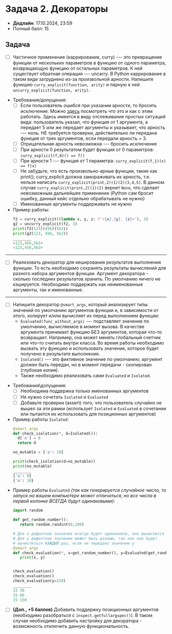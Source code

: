 # Задача 2. Декораторы

* **Дедлайн**: 17.10.2024, 23:59
* Полный балл: 15

## Задача

- [ ] Частичное применение (каррирование, curry) --- это превращение функции от нескольких параметров в функцию от одного параметра,
возвращающую функцию от остальных параметров. К ней существует обратная операция --- uncarry.
В Python каррирование в таком виде затруднено из-за произвольной арности.
Напишите функцию `curry_explicit(function, arity)` и парную к ней `uncurry_explicit(function, arity)`.
- Требования/допущения:
  - [ ] Если пользователь ошибся при указании арности, то бросить исключение.
  Можно [здесь](https://docs.python.org/3/tutorial/errors.html) посмотреть что это и как с этим работать.
  Здесь имеется в виду отслеживание простых ситуаций вида: пользователь указал, что функция от 1 аргумента,
  а передает 5 или же передает аргументы и указывает, что арность --- ноль.
  НЕ требуется проверки, действительно ли передана функция от трех аргументов, если передали арность = 3.
  - [ ] Отрицательная арность невозможна --- бросить исключение
  - [ ] При арности 0 результатом будет функция от 0 параметров: `curry_explicit(f,0)() == f()`
  - [ ] При арности 1 --- функция от 1 параметра: `curry_explicit(f,1)(x) == f(x)`
  - [ ] Не забудьте, что есть произвольно-арные функции, такие как print(); curry_explicit должна замораживать их арность,
  т.е. нельзя написать `curry_explicit(print,2)(1)(2)(3,4,5)`.
  В данном случае `curry_explicit(print,2)(1)(2)` вернет `None`,
  что сделает невозможным дальнейшее применение (Python сам бросит ошибку, данный кейс отдельно обрабатывать не нужно)
  - [ ] Именованные аргументы поддерживать не нужно
- Пример работы:
    ```python
    f2 = curry_explicit((lambda x, y, z: f'<{x},{y}, {z}>'), 3)
    g2 = uncurry_explicit(f2, 3)
    print(f2(123)(456)(562))
    print(g2(123, 456, 562))
    ________
    <123,456,562>
    <123,456,562>
    ```
-----
- [ ] Реализовать декоратор для кеширования результатов выполнения функции.
То есть необходимо сохранять результаты вычислений для разного набора аргументов функции.
Аргумент декоратора – сколько последних результатов хранить.
По умолчанию ничего не кэшируется. Необходимо поддержать как неименованные аргументы, так и именованные.
-----
- [ ] Напишите декоратор `@smart_args`, который анализирует типы значений по умолчанию аргументов функции и,
в зависимости от этого, копирует и/или вычисляет их перед выполнением функции:
  - `Evaluated(func_without_args)` --- подставляет значение по умолчанию, вычисляемое в момент вызова.
  В качестве аргумента принимает функцию БЕЗ аргументов, которая что-то возвращает.
  Например, она может менять глобальный счетчик или что-то считать внутри класса.
  Во время работы необходимо вызвать эту функцию и использовать значение, которое будет получено в результате выполнения.
  - `Isolated()` --- это фиктивное значение по умолчанию; аргумент должен быть передан, но в момент передачи - скопирован (глубокая копия).
  - Также необходимо реализовать сами `Evaluated` и `Isolated`.
- Требования\допущения:
  - [ ] Необходима поддержка только именованных аргументов
  - [ ] Не нужно сочетать `Isolated` и `Evaluated`
  - [ ] Добавьте проверки (assert) того, что пользователь случайно не вышел за эти рамки
  (использует `Isolated` и `Evaluated` в сочетании или пытается их использовать для позиционных аргументов)
- Пример работы `Isolated`:
    ```python
    @smart_args
    def check_isolation(*, d=Isolated()):
      d['a'] = 0
      return d

    no_mutable = {'a': 10}

    print(check_isolation(d=no_mutable))
    print(no_mutable)
    ________
    {'a': 0}
    {'a': 10}
    ```
- Пример работы `Evaluated` *(так как генерируется случайное число, то запуск на вашем компьютере может отличаться, но все числа в первой колонке ВСЕГДА будут одинаковыми)*:
    ```python
    import random

    def get_random_number():
       return random.randint(0,100)

    # Для x дефолтное значение всегда будет одинаковое, оно вычислится один раз
    # Для y дефолтное значение может быть разным, так как оно будет
    # вычисляться КАЖДЫЙ раз, если не передано значение y
    @smart_args
    def check_evaluation(*, x=get_random_number(), y=Evaluated(get_random_number)):
       print(x, y)


    check_evaluation()
    check_evaluation()
    check_evaluation(y=150)
    ________
    15 36
    15 66
    15 150
    ```
- [ ] **(Доп., +5 баллов)** Добавить поддержку позиционных аргументов (необходимо разобраться с `inspect.getfullargspec()`).
В таком случае необходимо добавить настройку для декоратора - возможность отключить данную функциональность.
